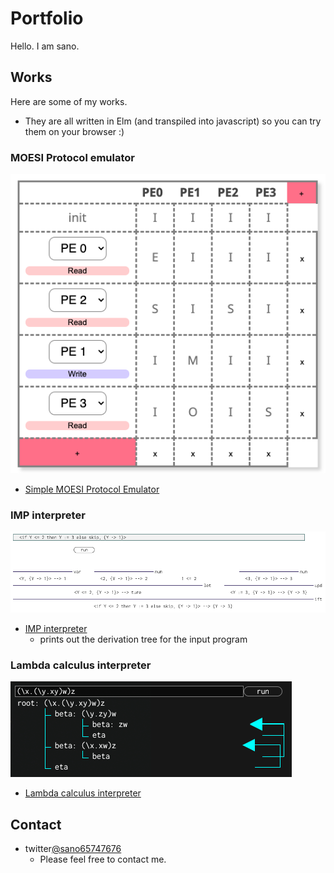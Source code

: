 # Portfolio
Hello. I am sano. 

## Works
Here are some of my works.
- They are all written in Elm (and transpiled into javascript) so you can try them on your browser :)

### MOESI Protocol emulator
![image](moesi_fig.png)
- [Simple MOESI Protocol Emulator](https://sano-jin.github.io/moesi/moesi.html)

### IMP interpreter
![image](imp_fig.png)
- [IMP interpreter](https://sano-jin.github.io/imp/imp.html)
  - prints out the derivation tree for the input program
  
### Lambda calculus interpreter
![image](lambda_fig.png)
- [Lambda calculus interpreter](https://sano-jin.github.io/lambda/lambda.html)


## Contact
- twitter[@sano65747676](https://twitter.com/sano65747676)
  - Please feel free to contact me.
